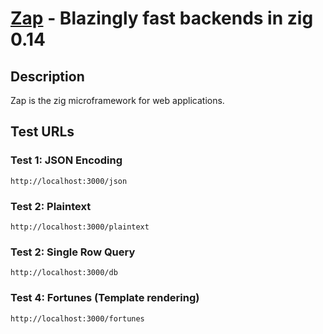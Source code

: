 
# [Zap](https://github.com/zigzap/zap) - Blazingly fast backends in zig 0.14

## Description

Zap is the zig microframework for web applications.

## Test URLs

### Test 1: JSON Encoding

    http://localhost:3000/json

### Test 2: Plaintext

    http://localhost:3000/plaintext

### Test 2: Single Row Query

    http://localhost:3000/db

### Test 4: Fortunes (Template rendering)

    http://localhost:3000/fortunes


